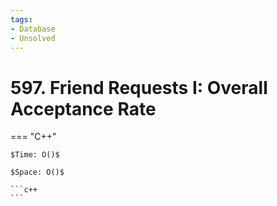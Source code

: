 ```yaml
---
tags:
- Database
- Unsolved
---
```



# 597. Friend Requests I: Overall Acceptance Rate

=== "C++"

    $Time: O()$

    $Space: O()$

    ```c++
    ```